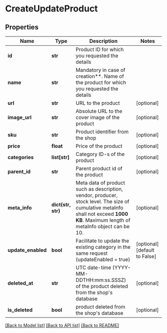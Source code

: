 # CreateUpdateProduct

## Properties
Name | Type | Description | Notes
------------ | ------------- | ------------- | -------------
**id** | **str** | Product ID for which you requested the details | 
**name** | **str** | Mandatory in case of creation**. Name of the product for which you requested the details | 
**url** | **str** | URL to the product | [optional] 
**image_url** | **str** | Absolute URL to the cover image of the product | [optional] 
**sku** | **str** | Product identifier from the shop | [optional] 
**price** | **float** | Price of the product | [optional] 
**categories** | **list[str]** | Category ID-s of the product | [optional] 
**parent_id** | **str** | Parent product id of the product | [optional] 
**meta_info** | **dict(str, str)** | Meta data of product such as description, vendor, producer, stock level. The size of cumulative metaInfo shall not exceed **1000 KB**. Maximum length of metaInfo object can be 10. | [optional] 
**update_enabled** | **bool** | Facilitate to update the existing category in the same request (updateEnabled &#x3D; true) | [optional] [default to False]
**deleted_at** | **str** | UTC date-time (YYYY-MM-DDTHH:mm:ss.SSSZ) of the product deleted from the shop&#39;s database | [optional] 
**is_deleted** | **bool** | product deleted from the shop&#39;s database | [optional] 

[[Back to Model list]](../README.md#documentation-for-models) [[Back to API list]](../README.md#documentation-for-api-endpoints) [[Back to README]](../README.md)


